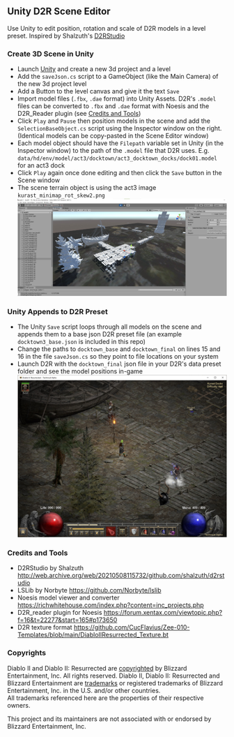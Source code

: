 ## Unity D2R Scene Editor
Use Unity to edit position, rotation and scale of D2R models in a level preset. Inspired by Shalzuth's [D2RStudio](http://web.archive.org/web/20210508115732/github.com/shalzuth/d2rstudio)


### Create 3D Scene in Unity
- Launch [Unity](https://store.unity.com/download-nuo) and create a new 3d project and a level
- Add the `saveJson.cs` script to a GameObject (like the Main Camera) of the new 3d project level
- Add a Button to the level canvas and give it the text `Save`
- Import model files (`.fbx`, `.dae` format) into Unity Assets. D2R's `.model` files can be converted to `.fbx` and `.dae` format with Noesis and the D2R_Reader plugin (see [Credits and Tools](#credits-and-tools))
- Click `Play` and `Pause` then position models in the scene and add the `SelectionBaseObject.cs` script using the Inspector window on the right. (Identical models can be copy-pasted in the Scene Editor window)
- Each model object should have the `Filepath` variable set in Unity (in the Inspector window) to the path of the `.model` file that D2R uses. E.g. `data/hd/env/model/act3/docktown/act3_docktown_docks/dock01.model` for an act3 dock
- Click `Play` again once done editing and then click the `Save` button in the Scene window
- The scene terrain object is using the act3 image `kurast_minimap_rot_skew2.png`
![Unity docktown scene](./images/act3town_unity_scene.jpg)


### Unity Appends to D2R Preset
- The Unity `Save` script loops through all models on the scene and appends them to a base json D2R preset file (an example `docktown3_base.json` is included in this repo)
- Change the paths to `docktown_base` and `docktown_final` on lines 15 and 16 in the file `saveJson.cs` so they point to file locations on your system
- Launch D2R with the `docktown_final` json file in your D2R's data preset folder and see the model positions in-game
![Docktown in game](./images/act3town_preset_ingame.jpg)


### Credits and Tools
- D2RStudio by Shalzuth http://web.archive.org/web/20210508115732/github.com/shalzuth/d2rstudio
- LSLib by Norbyte https://github.com/Norbyte/lslib
- Noesis model viewer and converter https://richwhitehouse.com/index.php?content=inc_projects.php
- D2R_reader plugin for Noesis https://forum.xentax.com/viewtopic.php?f=16&t=22277&start=165#p173650
- D2R texture format https://github.com/CucFlavius/Zee-010-Templates/blob/main/DiabloIIResurrected_Texture.bt


### Copyrights
Diablo II and Diablo II: Resurrected are [copyrighted](https://www.blizzard.com/en-us/legal/9c9cb70b-d1ed-4e17-998a-16c6df46be7b/copyright-notices) by Blizzard Entertainment, Inc. All rights reserved. Diablo II, Diablo II: Resurrected and Blizzard Entertainment are [trademarks](https://www.blizzard.com/en-us/legal/9c9cb70b-d1ed-4e17-998a-16c6df46be7b/copyright-notices) or registered trademarks of Blizzard Entertainment, Inc. in the U.S. and/or other countries.  
All trademarks referenced here are the properties of their respective owners.

This project and its maintainers are not associated with or endorsed by Blizzard Entertainment, Inc.
